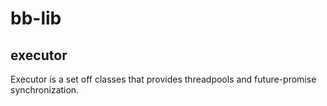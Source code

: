 # bb-lib

## executor
Executor is a set off classes that provides threadpools and future-promise synchronization.
